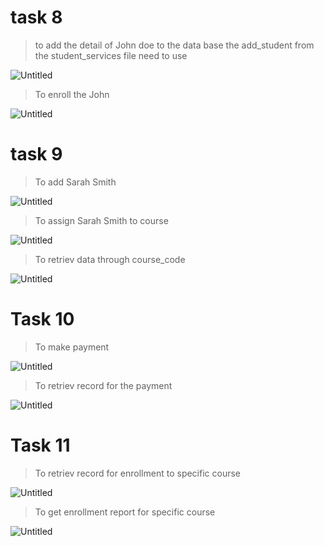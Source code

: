 # task 8
> to add the detail of John doe to the data base the add_student from the student_services file need to use 

![Untitled](/images/task-8(to%20add%20std).png)

>To enroll the John

![Untitled](/images/task%208%20(enrol%20to%20course).png)

# task 9

> To add Sarah Smith 

![Untitled](/images/task%209(add%20teacher).png)

>To assign Sarah Smith to course

![Untitled](/images/task%209%20assign%20course.png)

>To retriev data through course_code

![Untitled](/images/task%209%20retriv%20data%20by%20course_code.png)

# Task 10

>To make payment

![Untitled](/images/task%2010%20payment.png)

> To retriev record for the payment

![Untitled](/images/task%2010%20retriev%20record%20for%20payment.png)

# Task 11

> To retriev record for enrollment to specific course

![Untitled](/images/task%2011%20retriev%20enrollment%20record.png)

> To get enrollment report for specific course

![Untitled](/images/task%2011%20enrollment%20report.png)